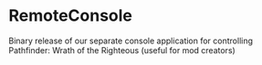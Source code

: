 # RemoteConsole
Binary release of our separate console application for controlling Pathfinder: Wrath of the Righteous (useful for mod creators)
